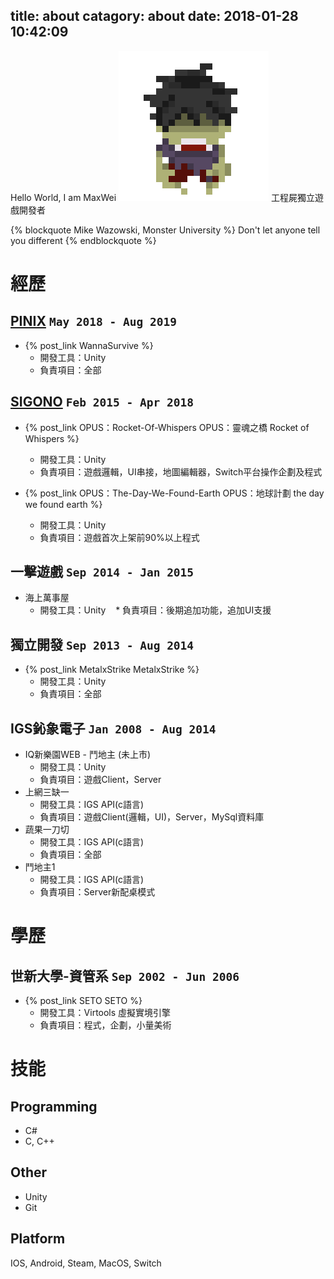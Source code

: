 title: about
catagory: about
date: 2018-01-28 10:42:09
---
<!--連結管理-->
[sigonoLink]: http://www.sigono.com/
[PINIXWebLink]: http://www.pinixgames.com
<!--本文-->
Hello World, I am MaxWei
![](/Zombie.png)
工程屍獨立遊戲開發者

{% blockquote Mike Wazowski, Monster University %}
Don't let anyone tell you different
{% endblockquote %}

# 經歷
## [PINIX][PINIXWebLink] `May 2018 - Aug 2019`  
* {% post_link WannaSurvive %}  
	* 開發工具：Unity
	* 負責項目：全部

## [SIGONO][sigonoLink] `Feb 2015 - Apr 2018`
* {% post_link OPUS：Rocket-Of-Whispers OPUS：靈魂之橋 Rocket of Whispers %}
	* 開發工具：Unity
    * 負責項目：遊戲邏輯，UI串接，地圖編輯器，Switch平台操作企劃及程式  
    
* {% post_link OPUS：The-Day-We-Found-Earth OPUS：地球計劃 the day we found earth %}
	* 開發工具：Unity
	* 負責項目：遊戲首次上架前90%以上程式
 
## 一擊遊戲 `Sep 2014 - Jan 2015`
* 海上萬事屋
	* 開發工具：Unity
    * 負責項目：後期追加功能，追加UI支援
    
## 獨立開發 `Sep 2013 - Aug 2014`
* {% post_link MetalxStrike MetalxStrike %}
	* 開發工具：Unity
    * 負責項目：全部
    
## IGS鈊象電子 `Jan 2008 - Aug 2014`
* IQ新樂園WEB - 鬥地主 (未上市)
	* 開發工具：Unity
    * 負責項目：遊戲Client，Server
* 上網三缺一
	* 開發工具：IGS API(c語言)
    * 負責項目：遊戲Client(邏輯，UI)，Server，MySql資料庫
* 蔬果一刀切
	* 開發工具：IGS API(c語言)
    * 負責項目：全部
* 鬥地主1
	* 開發工具：IGS API(c語言)
    * 負責項目：Server新配桌模式

# 學歷
## 世新大學-資管系 `Sep 2002 - Jun 2006`
* {% post_link SETO SETO %}
	* 開發工具：Virtools 虛擬實境引擎
    * 負責項目：程式，企劃，小量美術
    
# 技能
## Programming
* C#
* C, C++

## Other
* Unity
* Git

## Platform
<i class="fab fa-app-store-ios"></i> IOS, <i class="fab fa-google-play"></i> Android, <i class="fab fa-steam"></i> Steam, <i class="fab fa-app-store"></i> MacOS, <i class="fab fa-nintendo-switch"></i> Switch